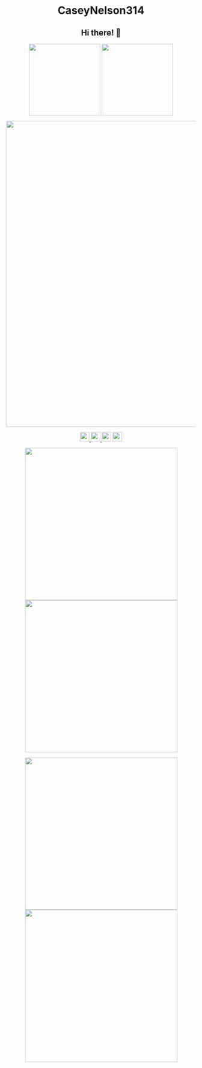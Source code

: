 <h1 align="center">CaseyNelson314</h1>
<h2 align="center">Hi there! 👋</h2>


<p align = "center"> <!--language-->
   <img align="center" height="190.5" src="https://github-readme-stats.vercel.app/api?username=CaseyNelson314&bg_color=100,afeeee,87cefa&title_color=191970&text_color=000">
   <img align="center" height="190.5" src="https://cheesits456-readme-stats.vercel.app/api/top-langs?username=CaseyNelson314&layout=compact&card_width=275&bg_color=100,afeeee,87cefa&title_color=191970&card_width=400&text_color=000000">
</p>


<p align = "center"> <!--trophy-->
   <img align="center" width ="814.5" src="https://github-profile-trophy.vercel.app/?username=CaseyNelson314&theme=monokai&no-frame=true">
</p>


<p align="center"> <!--SnsData-->
  <a href="https://www.microsoft.com/ja-jp/software-download/windows11">
     <img height="25" src="https://img.shields.io/badge/-Windows-0078D6.svg?logo=windows&style=flat">
  </a>
  <a href="http://twitter.com/Casey_NeIson">
     <img height="25" src="https://img.shields.io/twitter/follow/Casey_NeIson?label=Twitter&logo=twitter&style=flat&color=blue">
  </a>
  <img height="25" src="https://img.shields.io/github/followers/CaseyNelson314?label=follow&logo=github&style=flat&color=blue">
  <img height="25" src="https://komarev.com/ghpvc/?username=CaseyNelson314&color=blue">
</p>
 
 
<p align = "center"> <!--Repositories-->
  <a href="https://github.com/CaseyNelson314/Arduino">
    <img align="center" width ="405" src="https://github-readme-stats.vercel.app/api/pin/?username=CaseyNelson314&bg_color=50,dda0dd,87cefa&title_color=191970&text_color=000&repo=Arduino">
  </a>
 
  <a href="https://github.com/CaseyNelson314/MoterDrive">
    <img align="center" width ="405" src="https://github-readme-stats.vercel.app/api/pin/?username=CaseyNelson314&bg_color=50,dda0dd,87cefa&title_color=191970&text_color=000&repo=MoterDrive" />
  </a>
</p>

<p align = "center"> <!--Repositories-->
  <a href="https://github.com/CaseyNelson314/Variable-control">
    <img align="center" width ="405" src="https://github-readme-stats.vercel.app/api/pin/?username=CaseyNelson314&bg_color=50,dda0dd,87cefa&title_color=191970&text_color=000&repo=Variable-control" />
  </a>
 
  <a href="https://github.com/CaseyNelson314/Encoder">
    <img align="center" width ="405" src="https://github-readme-stats.vercel.app/api/pin/?username=CaseyNelson314&bg_color=50,dda0dd,87cefa&title_color=191970&text_color=000&repo=Encoder" />
  </a>
</p>
